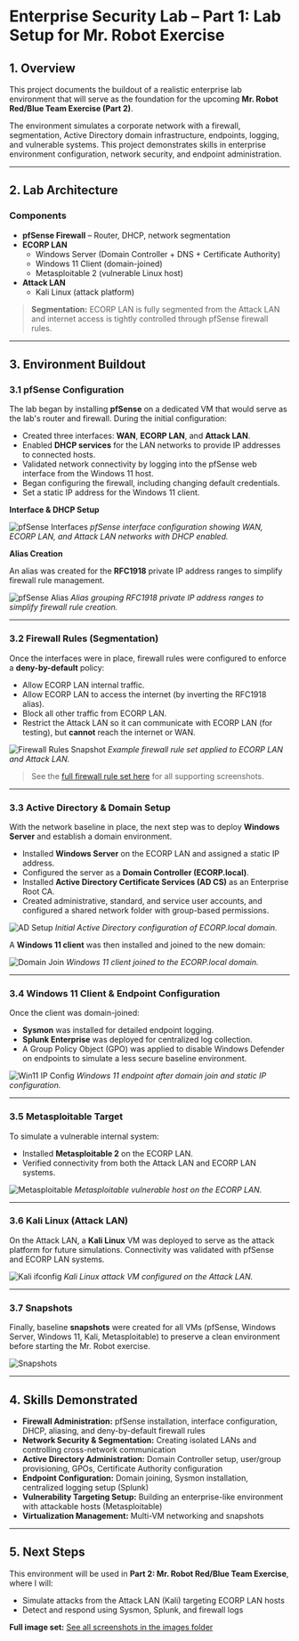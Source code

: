 # Enterprise Security Lab – Part 1: Lab Setup for Mr. Robot Exercise

## 1. Overview
This project documents the buildout of a realistic enterprise lab environment that will serve as the foundation for the upcoming **Mr. Robot Red/Blue Team Exercise (Part 2)**.  

The environment simulates a corporate network with a firewall, segmentation, Active Directory domain infrastructure, endpoints, logging, and vulnerable systems. This project demonstrates skills in enterprise environment configuration, network security, and endpoint administration.

---

## 2. Lab Architecture

### Components
- **pfSense Firewall** – Router, DHCP, network segmentation
- **ECORP LAN**
  - Windows Server (Domain Controller + DNS + Certificate Authority)
  - Windows 11 Client (domain-joined)
  - Metasploitable 2 (vulnerable Linux host)
- **Attack LAN**
  - Kali Linux (attack platform)


> **Segmentation:** ECORP LAN is fully segmented from the Attack LAN and internet access is tightly controlled through pfSense firewall rules.

---

## 3. Environment Buildout

### 3.1 pfSense Configuration

The lab began by installing **pfSense** on a dedicated VM that would serve as the lab's router and firewall. During the initial configuration:  
- Created three interfaces: **WAN**, **ECORP LAN**, and **Attack LAN**.  
- Enabled **DHCP services** for the LAN networks to provide IP addresses to connected hosts.  
- Validated network connectivity by logging into the pfSense web interface from the Windows 11 host.
- Began configuring the firewall, including changing default credentials.
- Set a static IP address for the Windows 11 client.

**Interface & DHCP Setup**

![pfSense Interfaces](images/pfsense%20DHCP%20setup.png)
*pfSense interface configuration showing WAN, ECORP LAN, and Attack LAN networks with DHCP enabled.*

**Alias Creation**

An alias was created for the **RFC1918** private IP address ranges to simplify firewall rule management.

![pfSense Alias](images/pfsense%20Alias%20setup.png)
*Alias grouping RFC1918 private IP address ranges to simplify firewall rule creation.*

---

### 3.2 Firewall Rules (Segmentation)

Once the interfaces were in place, firewall rules were configured to enforce a **deny-by-default** policy:  
- Allow ECORP LAN internal traffic.  
- Allow ECORP LAN to access the internet (by inverting the RFC1918 alias).  
- Block all other traffic from ECORP LAN.  
- Restrict the Attack LAN so it can communicate with ECORP LAN (for testing), but **cannot** reach the internet or WAN.

![Firewall Rules Snapshot](images/pfsense%20firewall%20rule1.png)
*Example firewall rule set applied to ECORP LAN and Attack LAN.*

> See the [full firewall rule set here](images/) for all supporting screenshots.

---

### 3.3 Active Directory & Domain Setup

With the network baseline in place, the next step was to deploy **Windows Server** and establish a domain environment.  

- Installed **Windows Server** on the ECORP LAN and assigned a static IP address.  
- Configured the server as a **Domain Controller (ECORP.local)**.  
- Installed **Active Directory Certificate Services (AD CS)** as an Enterprise Root CA.  
- Created administrative, standard, and service user accounts, and configured a shared network folder with group-based permissions.

![AD Setup](images/ADsetup1.png)
*Initial Active Directory configuration of ECORP.local domain.*

A **Windows 11 client** was then installed and joined to the new domain:

![Domain Join](images/ADsetup1-Win11.png)
*Windows 11 client joined to the ECORP.local domain.*

---

### 3.4 Windows 11 Client & Endpoint Configuration

Once the client was domain-joined:  
- **Sysmon** was installed for detailed endpoint logging.  
- **Splunk Enterprise** was deployed for centralized log collection.  
- A Group Policy Object (GPO) was applied to disable Windows Defender on endpoints to simulate a less secure baseline environment.

![Win11 IP Config](images/ipconfig1-win11-1.png)
*Windows 11 endpoint after domain join and static IP configuration.*

---

### 3.5 Metasploitable Target

To simulate a vulnerable internal system:  
- Installed **Metasploitable 2** on the ECORP LAN.  
- Verified connectivity from both the Attack LAN and ECORP LAN systems.

![Metasploitable](images/metasploitable.png)
*Metasploitable vulnerable host on the ECORP LAN.*

---

### 3.6 Kali Linux (Attack LAN)

On the Attack LAN, a **Kali Linux** VM was deployed to serve as the attack platform for future simulations. Connectivity was validated with pfSense and ECORP LAN systems.

![Kali ifconfig](images/kali1.png)
*Kali Linux attack VM configured on the Attack LAN.*

---

### 3.7 Snapshots

Finally, baseline **snapshots** were created for all VMs (pfSense, Windows Server, Windows 11, Kali, Metasploitable) to preserve a clean environment before starting the Mr. Robot exercise.

![Snapshots](images/snapshots.png)

---

## 4. Skills Demonstrated

- **Firewall Administration:** pfSense installation, interface configuration, DHCP, aliasing, and deny-by-default firewall rules  
- **Network Security & Segmentation:** Creating isolated LANs and controlling cross-network communication  
- **Active Directory Administration:** Domain Controller setup, user/group provisioning, GPOs, Certificate Authority configuration  
- **Endpoint Configuration:** Domain joining, Sysmon installation, centralized logging setup (Splunk)  
- **Vulnerability Targeting Setup:** Building an enterprise-like environment with attackable hosts (Metasploitable)  
- **Virtualization Management:** Multi-VM networking and snapshots  

---

## 5. Next Steps

This environment will be used in **Part 2: Mr. Robot Red/Blue Team Exercise**, where I will:  
- Simulate attacks from the Attack LAN (Kali) targeting ECORP LAN hosts  
- Detect and respond using Sysmon, Splunk, and firewall logs  

**Full image set:** [See all screenshots in the images folder](images/)


